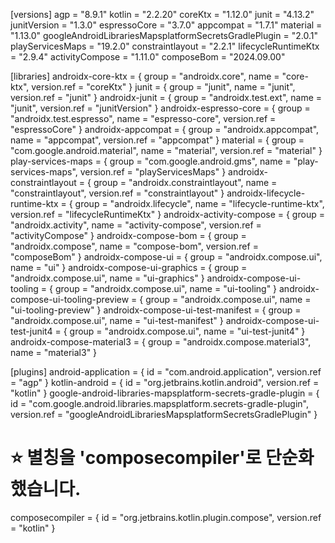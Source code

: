 [versions]
agp = "8.9.1"
kotlin = "2.2.20"
coreKtx = "1.12.0"
junit = "4.13.2"
junitVersion = "1.3.0"
espressoCore = "3.7.0"
appcompat = "1.7.1"
material = "1.13.0"
googleAndroidLibrariesMapsplatformSecretsGradlePlugin = "2.0.1"
playServicesMaps = "19.2.0"
constraintlayout = "2.2.1"
lifecycleRuntimeKtx = "2.9.4"
activityCompose = "1.11.0"
composeBom = "2024.09.00"


[libraries]
androidx-core-ktx = { group = "androidx.core", name = "core-ktx", version.ref = "coreKtx" }
junit = { group = "junit", name = "junit", version.ref = "junit" }
androidx-junit = { group = "androidx.test.ext", name = "junit", version.ref = "junitVersion" }
androidx-espresso-core = { group = "androidx.test.espresso", name = "espresso-core", version.ref = "espressoCore" }
androidx-appcompat = { group = "androidx.appcompat", name = "appcompat", version.ref = "appcompat" }
material = { group = "com.google.android.material", name = "material", version.ref = "material" }
play-services-maps = { group = "com.google.android.gms", name = "play-services-maps", version.ref = "playServicesMaps" }
androidx-constraintlayout = { group = "androidx.constraintlayout", name = "constraintlayout", version.ref = "constraintlayout" }
androidx-lifecycle-runtime-ktx = { group = "androidx.lifecycle", name = "lifecycle-runtime-ktx", version.ref = "lifecycleRuntimeKtx" }
androidx-activity-compose = { group = "androidx.activity", name = "activity-compose", version.ref = "activityCompose" }
androidx-compose-bom = { group = "androidx.compose", name = "compose-bom", version.ref = "composeBom" }
androidx-compose-ui = { group = "androidx.compose.ui", name = "ui" }
androidx-compose-ui-graphics = { group = "androidx.compose.ui", name = "ui-graphics" }
androidx-compose-ui-tooling = { group = "androidx.compose.ui", name = "ui-tooling" }
androidx-compose-ui-tooling-preview = { group = "androidx.compose.ui", name = "ui-tooling-preview" }
androidx-compose-ui-test-manifest = { group = "androidx.compose.ui", name = "ui-test-manifest" }
androidx-compose-ui-test-junit4 = { group = "androidx.compose.ui", name = "ui-test-junit4" }
androidx-compose-material3 = { group = "androidx.compose.material3", name = "material3" }

[plugins]
android-application = { id = "com.android.application", version.ref = "agp" }
kotlin-android = { id = "org.jetbrains.kotlin.android", version.ref = "kotlin" }
google-android-libraries-mapsplatform-secrets-gradle-plugin = { id = "com.google.android.libraries.mapsplatform.secrets-gradle-plugin", version.ref = "googleAndroidLibrariesMapsplatformSecretsGradlePlugin" }
# ⭐ 별칭을 'composecompiler'로 단순화했습니다.
composecompiler = { id = "org.jetbrains.kotlin.plugin.compose", version.ref = "kotlin" }

